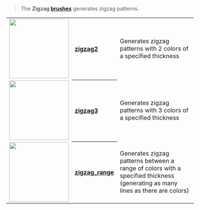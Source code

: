 > The **Zigzag [brushes](Brush-Shaders)** generates zigzag patterns.

<!-- LIST zigzags 160 -->
<table>
	<tr>
		<td valign="center" align="left"><a href="zigzag2"><img width="160" src="https://s3.amazonaws.com/misc.lachlanmcdonald.com/magicavoxel-shaders/icons1/zigzag2.png?cache=1594380712" alt=""></a></td>
		<th valign="center" align="left"><a href="zigzag2">zigzag2</a></th>
		<td valign="center">Generates zigzag patterns with 2 colors of a specified thickness</td>
	</tr>
	<tr>
		<td valign="center" align="left"><a href="zigzag3"><img width="160" src="https://s3.amazonaws.com/misc.lachlanmcdonald.com/magicavoxel-shaders/icons1/zigzag3.png?cache=1594380712" alt=""></a></td>
		<th valign="center" align="left"><a href="zigzag3">zigzag3</a></th>
		<td valign="center">Generates zigzag patterns with 3 colors of a specified thickness</td>
	</tr>
	<tr>
		<td valign="center" align="left"><a href="zigzag_range"><img width="160" src="https://s3.amazonaws.com/misc.lachlanmcdonald.com/magicavoxel-shaders/icons1/zigzag_range.png?cache=1594380712" alt=""></a></td>
		<th valign="center" align="left"><a href="zigzag_range">zigzag_range</a></th>
		<td valign="center">Generates zigzag patterns between a range of colors with a specified thickness (generating as many lines as there are colors)</td>
	</tr>
</table>
<!-- END -->

